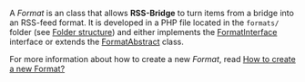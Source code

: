 A _Format_ is an class that allows **RSS-Bridge** to turn items from a bridge into an RSS-feed format. It is developed in a PHP file located in the `formats/` folder (see [Folder structure](../04_For_Developers/03_Folder_structure.md)) and either implements the [FormatInterface](../08_Format_API/02_FormatInterface.md) interface or extends the [FormatAbstract](../08_Format_API/03_FormatAbstract.md) class.

For more information about how to create a new _Format_, read [How to create a new Format?](./01_How_to_create_a_new_format.md)